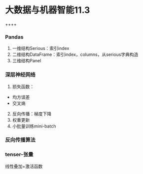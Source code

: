 # 大数据与机器智能11.3

++++

###  Pandas
1. 一维结构Serious：索引index
2. 二维结构DataFrame：索引index，columns，从serious字典构造
3. 三维结构Panel

### 深层神经网络
1. 损失函数：
  + 均方误差
  + 交叉熵
2. 反向传播：梯度下降
3. 权重更新
4. 小批量训练mini-batch
### 反向传播算法

### tenser-张量
线性叠加+激活函数
